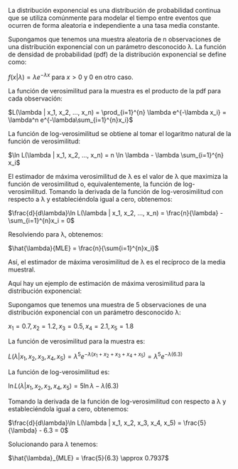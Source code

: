 La distribución exponencial es una distribución de probabilidad continua que se utiliza comúnmente para modelar el tiempo entre eventos que ocurren de forma aleatoria e independiente a una tasa media constante.

Supongamos que tenemos una muestra aleatoria de n observaciones de una distribución exponencial con un parámetro desconocido λ. La función de densidad de probabilidad (pdf) de la distribución exponencial se define como:

$f(x|\lambda) = \lambda e^{-\lambda x}$ para $x > 0$ y $0$ en otro caso.

La función de verosimilitud para la muestra es el producto de la pdf para cada observación:

$L(\lambda | x_1, x_2, ..., x_n) = \prod_{i=1}^{n} \lambda e^{-\lambda x_i} = \lambda^n e^{-\lambda\sum_{i=1}^{n}x_i}$

La función de log-verosimilitud se obtiene al tomar el logaritmo natural de la función de verosimilitud:

$\ln L(\lambda | x_1, x_2, ..., x_n) = n \ln \lambda - \lambda \sum_{i=1}^{n} x_i$

El estimador de máxima verosimilitud de λ es el valor de λ que maximiza la función de verosimilitud o, equivalentemente, la función de log-verosimilitud. Tomando la derivada de la función de log-verosimilitud con respecto a λ y estableciéndola igual a cero, obtenemos:

$\frac{d}{d\lambda}\ln L(\lambda | x_1, x_2, ..., x_n) = \frac{n}{\lambda} - \sum_{i=1}^{n}x_i = 0$

Resolviendo para λ, obtenemos:

$\hat{\lambda}{MLE} = \frac{n}{\sum{i=1}^{n}x_i}$

Así, el estimador de máxima verosimilitud de λ es el recíproco de la media muestral.

Aquí hay un ejemplo de estimación de máxima verosimilitud para la distribución exponencial:

Supongamos que tenemos una muestra de 5 observaciones de una distribución exponencial con un parámetro desconocido λ:

$x_1 = 0.7, x_2 = 1.2, x_3 = 0.5, x_4 = 2.1, x_5 = 1.8$

La función de verosimilitud para la muestra es:

$L(\lambda | x_1, x_2, x_3, x_4, x_5) = \lambda^5 e^{-\lambda(x_1+x_2+x_3+x_4+x_5)} = \lambda^5 e^{-\lambda(6.3)}$

La función de log-verosimilitud es:

$\ln L(\lambda | x_1, x_2, x_3, x_4, x_5) = 5 \ln \lambda - \lambda(6.3)$

Tomando la derivada de la función de log-verosimilitud con respecto a λ y estableciéndola igual a cero, obtenemos:

$\frac{d}{d\lambda}\ln L(\lambda | x_1, x_2, x_3, x_4, x_5) = \frac{5}{\lambda} - 6.3 = 0$

Solucionando para $\lambda$ tenemos:

$\hat{\lambda}_{MLE} = \frac{5}{6.3} \approx 0.7937$

